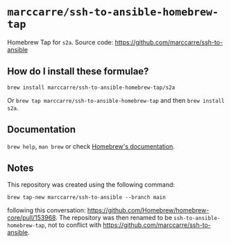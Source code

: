 # `marccarre/ssh-to-ansible-homebrew-tap`

Homebrew Tap for `s2a`.
Source code: https://github.com/marccarre/ssh-to-ansible

## How do I install these formulae?

`brew install marccarre/ssh-to-ansible-homebrew-tap/s2a`

Or `brew tap marccarre/ssh-to-ansible-homebrew-tap` and then `brew install s2a`.

## Documentation

`brew help`, `man brew` or check [Homebrew's documentation](https://docs.brew.sh).

## Notes

This repository was created using the following command:

```console
brew tap-new marccarre/ssh-to-ansible --branch main
```

following this conversation: https://github.com/Homebrew/homebrew-core/pull/153968.
The repository was then renamed to be `ssh-to-ansible-homebrew-tap`, not to
conflict with https://github.com/marccarre/ssh-to-ansible.

